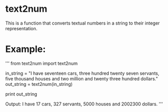 text2num
===============

This is a function that converts textual numbers in a string to their integer representation.

Example:
===============
'''
from text2num import text2num

in_string = "I have seventeen cars, three hundred twenty seven servants, five thousand houses and two million and twenty three hundred dollars."
out_string = text2num(in_string)

print out_string

Output:
I have 17 cars, 327 servants, 5000 houses and 2002300 dollars.
'''